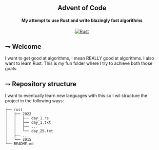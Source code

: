 <div align="center">

## Advent of Code
#### My attempt to use Rust and write blazingly fast algorithms

[![Rust](https://img.shields.io/badge/Rust-orange.svg?style=for-the-badge&logoColor=white&logo=rust)](https://www.rust-lang.org/)

</div>

## ⇁  Welcome
I want to get good at algorithms, I mean REALLY good at algorithms. I also want to learn Rust. This is my fun folder where I try to achieve both those goals.

## ⇁  Repository structure
I want to eventually learn new languages with this so I wil structure the project in the following ways:
```
├── rust
│   ├── 2022
│   │   ├── day_1.rs
│   │   ├── day_1.txt
│   │   ├── ...
│   │   └── day_25.txt
│   ├── ...
│   └── 2015
└── README.md

```
